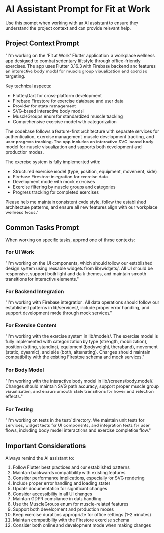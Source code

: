 # AI Assistant Prompt for Fit at Work

Use this prompt when working with an AI assistant to ensure they understand the project context and can provide relevant help.

## Project Context Prompt

"I'm working on the 'Fit at Work' Flutter application, a workplace wellness app designed to combat sedentary lifestyle through office-friendly exercises. The app uses Flutter 3.16.3 with Firebase backend and features an interactive body model for muscle group visualization and exercise targeting.

Key technical aspects:
- Flutter/Dart for cross-platform development
- Firebase Firestore for exercise database and user data
- Provider for state management
- SVG-based interactive body model
- MuscleGroups enum for standardized muscle tracking
- Comprehensive exercise model with categorization

The codebase follows a feature-first architecture with separate services for authentication, exercise management, muscle development tracking, and user progress tracking. The app includes an interactive SVG-based body model for muscle visualization and supports both development and production modes.

The exercise system is fully implemented with:
- Structured exercise model (type, position, equipment, movement, side)
- Firebase Firestore integration for exercise data
- Development mode with mock exercises
- Exercise filtering by muscle groups and categories
- Progress tracking for completed exercises

Please help me maintain consistent code style, follow the established architecture patterns, and ensure all new features align with our workplace wellness focus."

## Common Tasks Prompt

When working on specific tasks, append one of these contexts:

### For UI Work
"I'm working on the UI components, which should follow our established design system using reusable widgets from lib/widgets/. All UI should be responsive, support both light and dark themes, and maintain smooth transitions for interactive elements."

### For Backend Integration
"I'm working with Firebase integration. All data operations should follow our established patterns in lib/services/, include proper error handling, and support development mode through mock services."

### For Exercise Content
"I'm working with the exercise system in lib/models/. The exercise model is fully implemented with categorization by type (strength, mobilization), position (sitting, standing), equipment (bodyweight, theraband), movement (static, dynamic), and side (both, alternating). Changes should maintain compatibility with the existing Firestore schema and mock services."

### For Body Model
"I'm working with the interactive body model in lib/screens/body_model/. Changes should maintain SVG path accuracy, support proper muscle group visualization, and ensure smooth state transitions for hover and selection effects."

### For Testing
"I'm working on tests in the test/ directory. We maintain unit tests for services, widget tests for UI components, and integration tests for user flows, including body model interactions and exercise completion flow."

## Important Considerations

Always remind the AI assistant to:
1. Follow Flutter best practices and our established patterns
2. Maintain backwards compatibility with existing features
3. Consider performance implications, especially for SVG rendering
4. Include proper error handling and loading states
5. Update documentation for significant changes
6. Consider accessibility in all UI changes
7. Maintain GDPR compliance in data handling
8. Use the MuscleGroups enum for muscle-related features
9. Support both development and production modes
10. Keep exercise durations appropriate for office settings (1-2 minutes)
11. Maintain compatibility with the Firestore exercise schema
12. Consider both online and development mode when making changes
